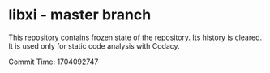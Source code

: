 # libxi - master branch

This repository contains frozen state of the repository.
Its history is cleared. It is used only for static code
analysis with Codacy.

Commit Time: 1704092747